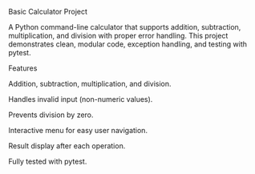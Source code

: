 Basic Calculator Project

A Python command-line calculator that supports addition, subtraction, multiplication, and division with proper error handling. 
This project demonstrates clean, modular code, exception handling, and testing with pytest.

Features

Addition, subtraction, multiplication, and division.

Handles invalid input (non-numeric values).

Prevents division by zero.

Interactive menu for easy user navigation.

Result display after each operation.

Fully tested with pytest.
